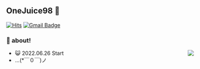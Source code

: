 ## OneJuice98 👻

[![Hits](https://hits.seeyoufarm.com/api/count/incr/badge.svg?url=https%3A%2F%2Fgithub.com%2FOneJuice98&count_bg=%2304C648&title_bg=%231D2C9E&icon=&icon_color=%23E7E7E7&title=hits&edge_flat=false)](https://hits.seeyoufarm.com) 
[![Gmail Badge](https://img.shields.io/badge/Gmail-D14836?style=flat&logo=Gmail&logoColor=white)](mailto:waterpurifier@khu.ac.kr)

### 🐹 about!
<img align='right' src="http://mazassumnida.wtf/api/v2/generate_badge?boj=eglc91">

- 😺 2022.06.26 Start
- ...(*￣０￣)ノ 


<!--
**OneJuice98/OneJuice98** is a ✨ _special_ ✨ repository because its `README.md` (this file) appears on your GitHub profile.

Here are some ideas to get you started:

- 🔭 I’m currently working on ...
- 🌱 I’m currently learning ...
- 👯 I’m looking to collaborate on ...
- 🤔 I’m looking for help with ...
- 💬 Ask me about ...
- 📫 How to reach me: ...
- 😄 Pronouns: ...
- ⚡ Fun fact: ...
-->
